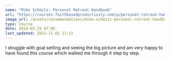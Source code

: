 ```yaml
---
name: "Mike Schmitz: Personal Retreat Handbook"
url: "https://courses.faithbasedproductivity.com/p/personal-retreat-handbook?affcode=289620_cb9jt9df"
image_url: /assets/recommendations/mike-schmitz-personal-retreat-handbook.jpg
type: Course
date: 2019-05-25 07:05
last_updated: 2021-11-02 11:11
---
```

I struggle with goal setting and seeing the big picture and am very happy to have found this course which walked me through it step by step.